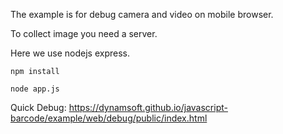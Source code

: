 The example is for debug camera and video on mobile browser.

To collect image you need a server. 

Here we use nodejs express.

`npm install`

`node app.js`

Quick Debug: https://dynamsoft.github.io/javascript-barcode/example/web/debug/public/index.html
